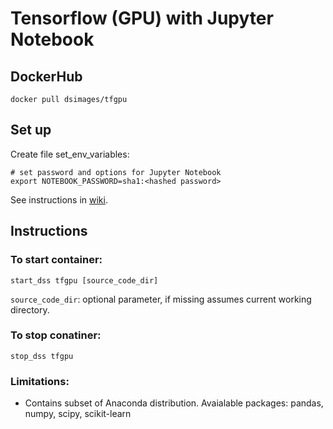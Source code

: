 # Tensorflow (GPU) with Jupyter Notebook

## DockerHub
`docker pull dsimages/tfgpu`

## Set up

Create file set_env_variables:
```
# set password and options for Jupyter Notebook
export NOTEBOOK_PASSWORD=sha1:<hashed password>
```

See instructions in [wiki](https://github.com/jimthompson5802/datascience_containers/wiki/Hashed-Password-for-Jupyter-Notebooks).

## Instructions

### To start container:
```
start_dss tfgpu [source_code_dir]
```
`source_code_dir`: optional parameter, if missing assumes current working directory.


### To stop conatiner:
```
stop_dss tfgpu
```

### Limitations:
* Contains subset of Anaconda distribution.  Avaialable packages: pandas, numpy, scipy, scikit-learn
